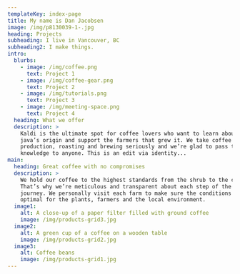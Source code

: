 ```yaml
---
templateKey: index-page
title: My name is Dan Jacobsen
image: /img/p8130039-1-.jpg
heading: Projects
subheading: I live in Vancouver, BC
subheading2: I make things.
intro:
  blurbs:
    - image: /img/coffee.png
      text: Project 1
    - image: /img/coffee-gear.png
      text: Project 2
    - image: /img/tutorials.png
      text: Project 3
    - image: /img/meeting-space.png
      text: Project 4
  heading: What we offer
  description: >
    Kaldi is the ultimate spot for coffee lovers who want to learn about their
    java’s origin and support the farmers that grew it. We take coffee
    production, roasting and brewing seriously and we’re glad to pass that
    knowledge to anyone. This is an edit via identity...
main:
  heading: Great coffee with no compromises
  description: >
    We hold our coffee to the highest standards from the shrub to the cup.
    That’s why we’re meticulous and transparent about each step of the coffee’s
    journey. We personally visit each farm to make sure the conditions are
    optimal for the plants, farmers and the local environment.
  image1:
    alt: A close-up of a paper filter filled with ground coffee
    image: /img/products-grid3.jpg
  image2:
    alt: A green cup of a coffee on a wooden table
    image: /img/products-grid2.jpg
  image3:
    alt: Coffee beans
    image: /img/products-grid1.jpg
---
```

